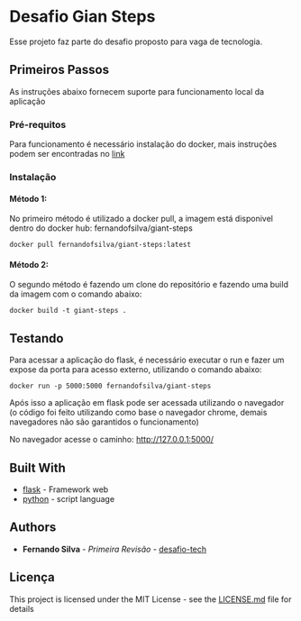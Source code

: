 # Desafio Gian Steps

Esse projeto faz parte do desafio proposto para vaga de tecnologia.

## Primeiros Passos

As instruções abaixo fornecem suporte para funcionamento local da aplicação

### Pré-requitos

Para funcionamento é necessário instalação do docker, mais instruções podem ser encontradas no [link](https://docs.docker.com/install/) 

### Instalação

#### Método 1:

No primeiro método é utilizado a docker pull, a imagem está disponivel dentro do docker hub: fernandofsilva/giant-steps

```
docker pull fernandofsilva/giant-steps:latest
```

#### Método 2:

O segundo método é fazendo um clone do repositório e fazendo uma build da imagem com o comando abaixo:

```
docker build -t giant-steps . 
```


## Testando

Para acessar a aplicação do flask, é necessário executar o run e fazer um expose da porta para acesso externo, utilizando o comando abaixo:

```
docker run -p 5000:5000 fernandofsilva/giant-steps
```

Após isso a aplicação em flask pode ser acessada utilizando o navegador (o código foi feito utilizando como base o navegador chrome, demais navegadores não são garantidos o funcionamento)

No navegador acesse o caminho: http://127.0.0.1:5000/


## Built With

* [flask](https://flask.palletsprojects.com/en/1.1.x/) - Framework web
* [python](https://www.python.org) - script language


## Authors

* **Fernando Silva** - *Primeira Revisão* - [desafio-tech](https://github.com/fernandofsilva/desafio-tech)

## Licença

This project is licensed under the MIT License - see the [LICENSE.md](LICENSE.md) file for details
